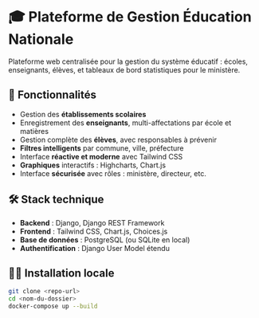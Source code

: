 # 🎓 Plateforme de Gestion Éducation Nationale

Plateforme web centralisée pour la gestion du système éducatif : écoles, enseignants, élèves, et tableaux de bord statistiques pour le ministère.

## 🚀 Fonctionnalités

- Gestion des **établissements scolaires**
- Enregistrement des **enseignants**, multi-affectations par école et matières
- Gestion complète des **élèves**, avec responsables à prévenir
- **Filtres intelligents** par commune, ville, préfecture
- Interface **réactive et moderne** avec Tailwind CSS
- **Graphiques** interactifs : Highcharts, Chart.js
- Interface **sécurisée** avec rôles : ministère, directeur, etc.

## 🛠️ Stack technique

- **Backend** : Django, Django REST Framework
- **Frontend** : Tailwind CSS, Chart.js, Choices.js
- **Base de données** : PostgreSQL (ou SQLite en local)
- **Authentification** : Django User Model étendu

## 🧑‍💻 Installation locale

```bash
git clone <repo-url>
cd <nom-du-dossier>
docker-compose up --build
```